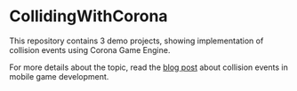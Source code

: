 # CollidingWithCorona
This repository contains 3 demo projects, showing implementation of collision events using Corona Game Engine.

For more details about the topic, read the [blog post](https://medium.com/distant-horizons/corona-game-engine-when-how-to-apply-collision-events-93b42abf8110) about collision events in mobile game development.
